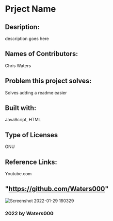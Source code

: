 
 # Prject Name    
 
        
## Desription: 
description goes here
## Names of Contributors: 
Chris Waters   
## Problem this project solves:
 Solves adding a readme easier   
## Built with:
JavaScript, HTML
## Type of Licenses 
GNU          
## Reference Links: 
Youtube.com
 
    
 ## "https://github.com/Waters000"
 ![Screenshot 2022-01-29 190329](https://user-images.githubusercontent.com/94644749/151681703-6695c05a-eb11-422b-9a5f-5c0c2410157a.png)
### 2022 by Waters000  